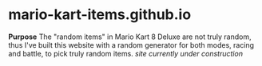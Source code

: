 # mario-kart-items.github.io
**Purpose** The "random items" in Mario Kart 8 Deluxe are not truly random, thus I've built this website with a random generator for both modes, racing and battle, to pick truly random items. 
*site currently under construction*
